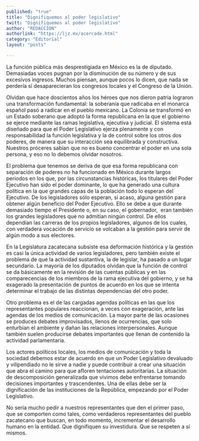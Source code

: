 ```yaml
---
published: "true"
title: "Dignifiquemos al poder legislativo"
twitt: "Dignifiquemos al poder legislativo"
author: "REDACCION"
authorlink: "https://ljz.mx/acercade.html"
category: "Editorial"
layout: "posts"

---
```



  La función pública más desprestigiada en México es la de diputado. Demasiadas voces pugnan por la disminución de su número y de sus excesivos ingresos. Muchos piensan, aunque pocos lo dicen, que nada se perdería si desaparecieran los congresos locales y el Congreso de la Unión.



  Olvidan que hace doscientos años los héroes que nos dieron patria lograron una transformación fundamental: la soberanía que radicaba en el monarca español pasó a radicar en el pueblo mexicano. La Colonia se transformó en un Estado soberano que adoptó la forma republicana en la que el gobierno se ejerce mediante las ramas legislativa, ejecutiva y judicial. El sistema está diseñado para que el Poder Legislativo ejerza plenamente y con responsabilidad la función legislativa y la de control sobre los otros dos poderes, de manera que su interacción sea equilibrada y constructiva. Nuestros próceres sabían que no es bueno concentrar el poder en una sola persona, y eso no lo debemos olvidar nosotros.



  El problema que tenemos se deriva de que esa forma republicana con  separación de poderes no ha funcionado en México durante largos periodos en los que, por las circunstancias históricas, los titulares del Poder Ejecutivo han sido el poder dominante, lo que ha generado una cultura política en la que grandes capas de la población todo lo esperan del Ejecutivo. De los legisladores sólo esperan, si acaso, alguna gestión para obtener algún beneficio del Poder Ejecutivo. Ello se debe a que durante demasiado tiempo el Presidente o, en su caso, el gobernador,  eran también los grandes legisladores que no admitían ningún control. De ellos dependían las carreras de los propios legisladores, algunos de los cuales, con verdadera vocación de servicio se volcaban a la gestión para servir de algún modo a sus electores.



  En la Legislatura zacatecana subsiste esa deformación histórica y la gestión es casi la única actividad de varios legisladores, pero también existe el problema de que la actividad sustantiva, la de legislar, ha pasado a un lugar secundario. La mayoría de los diputados olvidan que la función de control se da básicamente en la revisión de las cuentas públicas y en las comparecencias de los miembros de la rama ejecutiva del gobierno, y se ha exagerado la presentación de puntos de acuerdo en los que se intenta determinar el trabajo de las distintas dependencias del otro poder.



  Otro problema es el de las cargadas agendas políticas en las que los representantes populares reaccionan, a veces con exageración, ante las agendas de los medios de comunicación. La mayor parte de las ocasiones se produces debates improvisados, llenos de ocurrencias, que solo enturbian el ambiente y dañan las relaciones interpersonales. Aunque también suelen producirse debates importantes que llenan de contenido la actividad parlamentaria.



  Los actores políticos locales, los medios de comunicación y toda la sociedad debemos estar de acuerdo en que un Poder Legislativo devaluado y vilipendiado no le sirve a nadie y puede contribuir a crear una situación que abra el camino para que afloren tentaciones autoritarias. La situación de descomposición generalizada que vivimos debe enfrentarse tomando decisiones importantes y trascendentes. Una de ellas debe ser la dignificación de las instituciones de la República, empezando por el Poder Legislativo.



  No sería mucho pedir a nuestros representantes que den el primer paso, que se comporten como tales, como verdaderos representantes del pueblo zacatecano que buscan, en todo momento, incrementar el desarrollo humano en la entidad. Que dignifiquen su investidura. Que se respeten a sí mismos.

